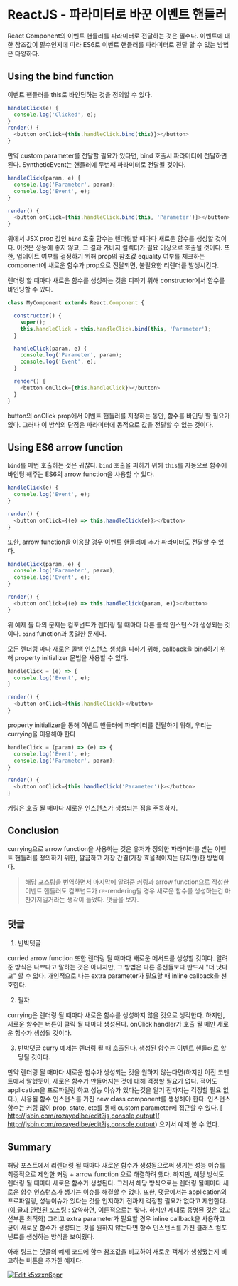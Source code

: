 # ReactJS - 파라미터로 바꾼 이벤트 핸들러

React Component의 이벤트 핸들러를 파라미터로 전달하는 것은 필수다. 이벤트에 대한 참조값이 필수인지에 따라 ES6로 이벤트 핸들러를 파라미터로 전달 할 수 있는 방법은 다양하다.

## Using the bind function

이벤트 핸들러를 this로 바인딩하는 것을 정의할 수 있다.

```javascript
handleClick(e) {
  console.log('Clicked', e);
}
render() {
  <button onClick={this.handleClick.bind(this)}></button>
}
```

만약 custom parameter를 전달할 필요가 있다면, bind 호출시 파라미터에 전달하면 된다. SyntheticEvent는 핸들러에 두번쨰 파라미터로 전달될 것이다.

```javascript
handleClick(param, e) {
  console.log('Parameter', param);
  console.log('Event', e);
}

render() {
  <button onClick={this.handleClick.bind(this, 'Parameter')}></button>
}
```

위에서 JSX prop 값인 `bind` 호출 함수는 렌더링할 때마다 새로운 함수를 생성할 것이다. 이것은 성능에 좋지 않고, 그 결과 가비지 컬렉터가 필요 이상으로 호출될 것이다. 또한, 업데이트 여부를 결정하기 위해 prop의 참조값 equality 여부를 체크하는 component에 새로운 함수가 prop으로 전달되면, 불필요한 리렌더를 발생시킨다.

렌더링 할 때마다 새로운 함수를 생성하는 것을 피하기 위해 constructor에서 함수를 바인딩할 수 있다.

```javascript
class MyComponent extends React.Component {

  constructor() {
    super();
    this.handleClick = this.handleClick.bind(this, 'Parameter');
  }

  handleClick(param, e) {
    console.log('Parameter', param);
    console.log('Event', e);
  }

  render() {
    <button onClick={this.handleClick}></button>
  }
}
```

button의 onClick prop에서 이벤트 핸들러를 지정하는 동안, 함수를 바인딩 할 필요가 없다. 그러나 이 방식의 단점은 파라미터에 동적으로 값을 전달할 수 없는 것이다.

## Using ES6 arrow function

`bind`를 매번 호출하는 것은 귀찮다. `bind` 호출을 피하기 위해 `this`를 자동으로 함수에 바인딩 해주는 ES6의 arrow function을 사용할 수 있다.

```javascript
handleClick(e) {
  console.log('Event', e);
}

render() {
  <button onClick={(e) => this.handleClick(e)}></button>
}
```

또한, arrow function을 이용할 경우 이벤트 핸들러에 추가 파라미터도 전달할 수 있다.

```javascript
handleClick(param, e) {
  console.log('Parameter', param);
  console.log('Event', e);
}

render() {
  <button onClick={(e) => this.handleClick(param, e)}></button>
}
```

위 예제 둘 다의 문제는 컴포넌트가 렌더링 될 때마다 다른 콜백 인스턴스가 생성되는 것이다. `bind` function과 동일한 문제다.

모든 렌더링 마다 새로운 콜백 인스턴스 생성을 피하기 위해, callback을 bind하기 위해 property initializer 문법을 사용할 수 있다.

```javascript
handleClick = (e) => {
  console.log('Event', e);
}

render() {
  <button onClick={this.handleClick}></button>
}
```

property initializer을 통해 이벤트 핸들러에 파라미터를 전달하기 위해, 우리는 currying을 이용해야 한다

```javascript
handleClick = (param) => (e) => {
  console.log('Event', e);
  console.log('Parameter', param);
}

render() {
  <button onClick={this.handleClick('Parameter')}></button>
}
```

커링은 호출 될 때마다 새로운 인스턴스가 생성되는 점을 주목하자.

## Conclusion

currying으로 arrow function을 사용하는 것은 유저가 정의한 파라미터를 받는 이벤트 핸들러를 정의하기 위한, 깔끔하고 가장 간결(가장 효율적이지는 않지만)한 방법이다.

> 해당 포스팅을 번역하면서 마지막에 알려준 커링과 arrow function으로 작성한 이벤트 핸들러도 컴포넌트가 re-rendering될 경우 새로운 함수를 생성하는건 마찬가지일거라는 생각이 들었다. 댓글을 보자.

## 댓글

1. 반박댓글

curried arrow function 또한 렌더링 될 때마다 새로운 메서드를 생성할 것이다. 알려준 방식은 나쁘다고 말하는 것은 아니지만, 그 방법은 다른 옵션들보다 반드시 "더 낫다고" 할 수 없다. 개인적으로 나는 extra parameter가 필요할 때 inline callback을 선호한다.

2. 필자

currying은 렌더링 될 때마다 새로운 함수를 생성하지 않을 것으로 생각한다. 하지만, 새로운 함수는 버튼이 클릭 될 때마다 생성된다. onClick handler가 호출 될 때만 새로운 함수가 생성될 것이다.

3. 반박댓글
curry 예제는 렌더링 될 때 호출된다. 생성된 함수는 이벤트 핸들러로 할당될 것이다.

만약 렌더링 될 때마다 새로운 함수가 생성되는 것을 원하지 않는다면(하지만 이전 코멘트에서 말했듯이, 새로운 함수가 만들어지는 것에 대해 걱정할 필요가 없다. 적어도 application을 프로파일링 하고 성능 이슈가 있다는것을 알기 전까지는 걱정할 필요 없다.), 사용될 함수 인스턴스를 가진  new class component를 생성해야 한다. 인스턴스 함수는 커링 없이 prop, state, etc를 통해 custom parameter에 접근할 수 있다.
[ http://jsbin.com/rozayedibe/edit?js,console,output]( http://jsbin.com/rozayedibe/edit?js,console,output) 요기서 예제 볼 수 있다.

## Summary

해당 포스트에서 리렌더링 될 때마다 새로운 함수가 생성됨으로써 생기는 성능 이슈를 최종적으로 제안한 커링 + arrow function 으로 해결하려 했다. 하지만, 해당 방식도 렌더링 될 때마다 새로운 함수가 생성된다. 그래서 해당 방식으로는 렌더링 될때마다 새로운 함수 인스턴스가 생기는 이슈를 해결할 수 없다. 또한, 댓글에서는 application의 프로파일링, 성능이슈가 있다는 것을 인지하기 전까지 걱정할 필요가 없다고 제안한다. ([이 글과 관련된 포스팅](https://cdb.reacttraining.com/react-inline-functions-and-performance-bdff784f5578) : 요약하면, 이론적으로는 맞다. 하지만 제대로 증명된 것은 없고 섣부른 최적화) 그리고 extra parameter가 필요할 경우 inline callback을 사용하고 굳이 새로운 함수가 생성되는 것을 원하지 않는다면 함수 인스턴스를 가진 클래스 컴포넌트를 생성하는 방식을 보여줬다.

아래 링크는 댓글의 예제 코드에 함수 참조값을 비교하여 새로운 객체가 생성됐는지 비교하는 버튼을 추가한 예제다.

[![Edit k5xzxn6ppr](https://codesandbox.io/static/img/play-codesandbox.svg)](https://codesandbox.io/s/k5xzxn6ppr)